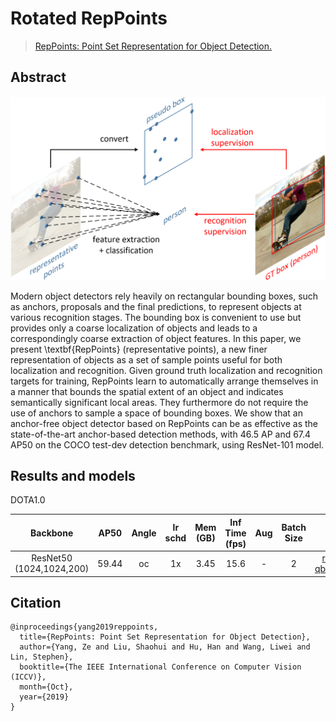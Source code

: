 # Rotated RepPoints

> [RepPoints: Point Set Representation for Object Detection.](https://arxiv.org/abs/1904.11490)

<!-- [ALGORITHM] -->

## Abstract

<div align=center>
<img src="https://raw.githubusercontent.com/zytx121/image-host/main/imgs/reppoints.png" width="800"/>
</div>

Modern object detectors rely heavily on rectangular bounding boxes, such as anchors, proposals and the final predictions, to represent objects at various recognition stages. The bounding box is convenient to use but provides only a coarse localization of objects and leads to a correspondingly coarse extraction of object features. In this paper, we present \\textbf{RepPoints} (representative points), a new finer representation of objects as a set of sample points useful for both localization and recognition. Given ground truth localization and recognition targets for training, RepPoints learn to automatically arrange themselves in a manner that bounds the spatial extent of an object and indicates semantically significant local areas. They furthermore do not require the use of anchors to sample a space of bounding boxes. We show that an anchor-free object detector based on RepPoints can be as effective as the state-of-the-art anchor-based detection methods, with 46.5 AP and 67.4 AP50 on the COCO test-dev detection benchmark, using ResNet-101 model.

## Results and models

DOTA1.0

|         Backbone         |  AP50  | Angle | lr schd | Mem (GB) | Inf Time (fps) | Aug | Batch Size |                                                 Configs                                                  |                                                                                                                                                                    Download                                                                                                                                                                    |
| :----------------------: | :---: | :---: | :-----: | :------: | :------------: | :-: | :--------: | :------------------------------------------------------------------------------------------------------: | :--------------------------------------------------------------------------------------------------------------------------------------------------------------------------------------------------------------------------------------------------------------------------------------------------------------------------------------------: |
| ResNet50 (1024,1024,200) | 59.44 |  oc   |   1x    |   3.45   |      15.6      |  -  |     2      | [rotated-reppoints-qbox_r50_fpn_1x_dota](../rotated_reppoints/rotated-reppoints-qbox_r50_fpn_1x_dota.py) | [model](https://download.openmmlab.com/mmrotate/v0.1.0/rotated_reppoints/rotated_reppoints_r50_fpn_1x_dota_oc/rotated_reppoints_r50_fpn_1x_dota_oc-d38ce217.pth) \| [log](https://download.openmmlab.com/mmrotate/v0.1.0/rotated_reppoints/rotated_reppoints_r50_fpn_1x_dota_oc/rotated_reppoints_r50_fpn_1x_dota_oc_20220205_145010.log.json) |

## Citation

```
@inproceedings{yang2019reppoints,
  title={RepPoints: Point Set Representation for Object Detection},
  author={Yang, Ze and Liu, Shaohui and Hu, Han and Wang, Liwei and Lin, Stephen},
  booktitle={The IEEE International Conference on Computer Vision (ICCV)},
  month={Oct},
  year={2019}
}
```
